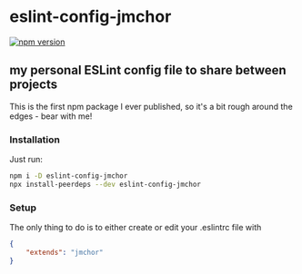 # eslint-config-jmchor 
[![npm version](https://badge.fury.io/js/eslint-config-jmchor.svg)](https://badge.fury.io/js/eslint-config-jmchor)


## my personal ESLint config file to share between projects

This is the first npm package I ever published, so it's a bit rough around the edges - bear with me!

### Installation

Just run:

```bash
npm i -D eslint-config-jmchor
npx install-peerdeps --dev eslint-config-jmchor
```

### Setup

The only thing to do is to either create or edit your .eslintrc file with

```json
{
	"extends": "jmchor"
}
```
